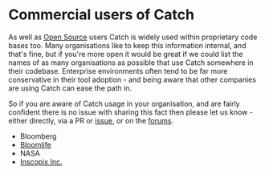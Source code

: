 <a id="top"></a>
# Commercial users of Catch

As well as [Open Source](opensource-users.md#top) users Catch is widely used within proprietary code bases too.
Many organisations like to keep this information internal, and that's fine, 
but if you're more open it would be great if we could list the names of as
many organisations as possible that use Catch somewhere in their codebase. 
Enterprise environments often tend to be far more conservative in their tool adoption - 
and being aware that other companies are using Catch can ease the path in.

So if you are aware of Catch usage in your organisation, and are fairly confident there is no issue with sharing this
fact then please let us know - either directly, via a PR or 
[issue](https://github.com/philsquared/Catch/issues), or on the [forums](https://groups.google.com/forum/?fromgroups#!forum/catch-forum).
 
 - Bloomberg
 - [Bloomlife](https://bloomlife.com)
 - NASA
 - [Inscopix Inc.](https://www.inscopix.com/)
